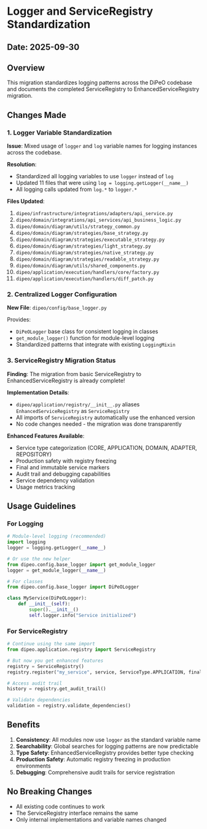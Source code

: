 # Logger and ServiceRegistry Standardization

## Date: 2025-09-30

## Overview
This migration standardizes logging patterns across the DiPeO codebase and documents the completed ServiceRegistry to EnhancedServiceRegistry migration.

## Changes Made

### 1. Logger Variable Standardization
**Issue**: Mixed usage of `logger` and `log` variable names for logging instances across the codebase.

**Resolution**:
- Standardized all logging variables to use `logger` instead of `log`
- Updated 11 files that were using `log = logging.getLogger(__name__)`
- All logging calls updated from `log.*` to `logger.*`

**Files Updated**:
1. `dipeo/infrastructure/integrations/adapters/api_service.py`
2. `dipeo/domain/integrations/api_services/api_business_logic.py`
3. `dipeo/domain/diagram/utils/strategy_common.py`
4. `dipeo/domain/diagram/strategies/base_strategy.py`
5. `dipeo/domain/diagram/strategies/executable_strategy.py`
6. `dipeo/domain/diagram/strategies/light_strategy.py`
7. `dipeo/domain/diagram/strategies/native_strategy.py`
8. `dipeo/domain/diagram/strategies/readable_strategy.py`
9. `dipeo/domain/diagram/utils/shared_components.py`
10. `dipeo/application/execution/handlers/core/factory.py`
11. `dipeo/application/execution/handlers/diff_patch.py`

### 2. Centralized Logger Configuration
**New File**: `dipeo/config/base_logger.py`

Provides:
- `DiPeOLogger` base class for consistent logging in classes
- `get_module_logger()` function for module-level logging
- Standardized patterns that integrate with existing `LoggingMixin`

### 3. ServiceRegistry Migration Status
**Finding**: The migration from basic ServiceRegistry to EnhancedServiceRegistry is already complete!

**Implementation Details**:
- `dipeo/application/registry/__init__.py` aliases `EnhancedServiceRegistry` as `ServiceRegistry`
- All imports of `ServiceRegistry` automatically use the enhanced version
- No code changes needed - the migration was done transparently

**Enhanced Features Available**:
- Service type categorization (CORE, APPLICATION, DOMAIN, ADAPTER, REPOSITORY)
- Production safety with registry freezing
- Final and immutable service markers
- Audit trail and debugging capabilities
- Service dependency validation
- Usage metrics tracking

## Usage Guidelines

### For Logging
```python
# Module-level logging (recommended)
import logging
logger = logging.getLogger(__name__)

# Or use the new helper
from dipeo.config.base_logger import get_module_logger
logger = get_module_logger(__name__)

# For classes
from dipeo.config.base_logger import DiPeOLogger

class MyService(DiPeOLogger):
    def __init__(self):
        super().__init__()
        self.logger.info("Service initialized")
```

### For ServiceRegistry
```python
# Continue using the same import
from dipeo.application.registry import ServiceRegistry

# But now you get enhanced features
registry = ServiceRegistry()
registry.register("my_service", service, ServiceType.APPLICATION, final=True)

# Access audit trail
history = registry.get_audit_trail()

# Validate dependencies
validation = registry.validate_dependencies()
```

## Benefits
1. **Consistency**: All modules now use `logger` as the standard variable name
2. **Searchability**: Global searches for logging patterns are now predictable
3. **Type Safety**: EnhancedServiceRegistry provides better type checking
4. **Production Safety**: Automatic registry freezing in production environments
5. **Debugging**: Comprehensive audit trails for service registration

## No Breaking Changes
- All existing code continues to work
- The ServiceRegistry interface remains the same
- Only internal implementations and variable names changed
